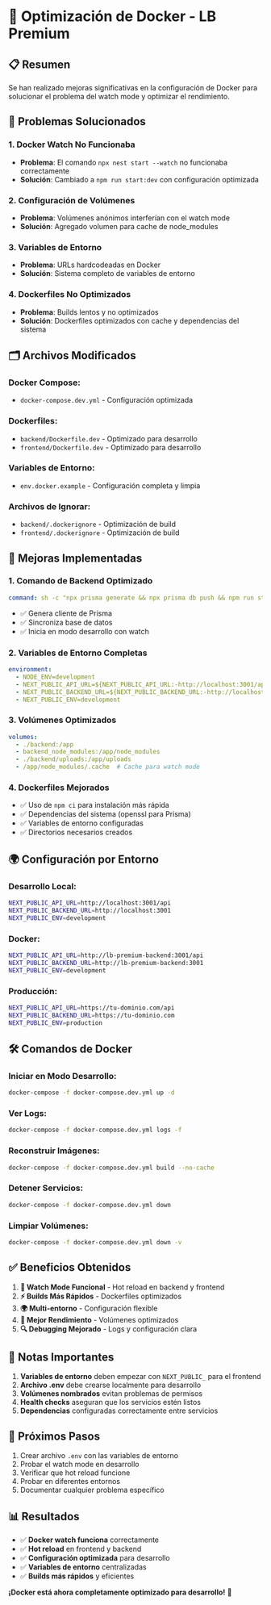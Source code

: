 # 🐳 Optimización de Docker - LB Premium

## 📋 Resumen

Se han realizado mejoras significativas en la configuración de Docker para solucionar el problema del watch mode y optimizar el rendimiento.

## 🔧 Problemas Solucionados

### **1. Docker Watch No Funcionaba**
- **Problema**: El comando `npx nest start --watch` no funcionaba correctamente
- **Solución**: Cambiado a `npm run start:dev` con configuración optimizada

### **2. Configuración de Volúmenes**
- **Problema**: Volúmenes anónimos interferían con el watch mode
- **Solución**: Agregado volumen para cache de node_modules

### **3. Variables de Entorno**
- **Problema**: URLs hardcodeadas en Docker
- **Solución**: Sistema completo de variables de entorno

### **4. Dockerfiles No Optimizados**
- **Problema**: Builds lentos y no optimizados
- **Solución**: Dockerfiles optimizados con cache y dependencias del sistema

## 🗂️ Archivos Modificados

### **Docker Compose:**
- `docker-compose.dev.yml` - Configuración optimizada

### **Dockerfiles:**
- `backend/Dockerfile.dev` - Optimizado para desarrollo
- `frontend/Dockerfile.dev` - Optimizado para desarrollo

### **Variables de Entorno:**
- `env.docker.example` - Configuración completa y limpia

### **Archivos de Ignorar:**
- `backend/.dockerignore` - Optimización de build
- `frontend/.dockerignore` - Optimización de build

## 🚀 Mejoras Implementadas

### **1. Comando de Backend Optimizado**
```yaml
command: sh -c "npx prisma generate && npx prisma db push && npm run start:dev"
```
- ✅ Genera cliente de Prisma
- ✅ Sincroniza base de datos
- ✅ Inicia en modo desarrollo con watch

### **2. Variables de Entorno Completas**
```yaml
environment:
  - NODE_ENV=development
  - NEXT_PUBLIC_API_URL=${NEXT_PUBLIC_API_URL:-http://localhost:3001/api}
  - NEXT_PUBLIC_BACKEND_URL=${NEXT_PUBLIC_BACKEND_URL:-http://localhost:3001}
  - NEXT_PUBLIC_ENV=development
```

### **3. Volúmenes Optimizados**
```yaml
volumes:
  - ./backend:/app
  - backend_node_modules:/app/node_modules
  - ./backend/uploads:/app/uploads
  - /app/node_modules/.cache  # Cache para watch mode
```

### **4. Dockerfiles Mejorados**
- ✅ Uso de `npm ci` para instalación más rápida
- ✅ Dependencias del sistema (openssl para Prisma)
- ✅ Variables de entorno configuradas
- ✅ Directorios necesarios creados

## 🌍 Configuración por Entorno

### **Desarrollo Local:**
```bash
NEXT_PUBLIC_API_URL=http://localhost:3001/api
NEXT_PUBLIC_BACKEND_URL=http://localhost:3001
NEXT_PUBLIC_ENV=development
```

### **Docker:**
```bash
NEXT_PUBLIC_API_URL=http://lb-premium-backend:3001/api
NEXT_PUBLIC_BACKEND_URL=http://lb-premium-backend:3001
NEXT_PUBLIC_ENV=development
```

### **Producción:**
```bash
NEXT_PUBLIC_API_URL=https://tu-dominio.com/api
NEXT_PUBLIC_BACKEND_URL=https://tu-dominio.com
NEXT_PUBLIC_ENV=production
```

## 🛠️ Comandos de Docker

### **Iniciar en Modo Desarrollo:**
```bash
docker-compose -f docker-compose.dev.yml up -d
```

### **Ver Logs:**
```bash
docker-compose -f docker-compose.dev.yml logs -f
```

### **Reconstruir Imágenes:**
```bash
docker-compose -f docker-compose.dev.yml build --no-cache
```

### **Detener Servicios:**
```bash
docker-compose -f docker-compose.dev.yml down
```

### **Limpiar Volúmenes:**
```bash
docker-compose -f docker-compose.dev.yml down -v
```

## ✅ Beneficios Obtenidos

1. **🔧 Watch Mode Funcional** - Hot reload en backend y frontend
2. **⚡ Builds Más Rápidos** - Dockerfiles optimizados
3. **🌍 Multi-entorno** - Configuración flexible
4. **📱 Mejor Rendimiento** - Volúmenes optimizados
5. **🔍 Debugging Mejorado** - Logs y configuración clara

## 🚨 Notas Importantes

1. **Variables de entorno** deben empezar con `NEXT_PUBLIC_` para el frontend
2. **Archivo .env** debe crearse localmente para desarrollo
3. **Volúmenes nombrados** evitan problemas de permisos
4. **Health checks** aseguran que los servicios estén listos
5. **Dependencias** configuradas correctamente entre servicios

## 🔄 Próximos Pasos

1. Crear archivo `.env` con las variables de entorno
2. Probar el watch mode en desarrollo
3. Verificar que hot reload funcione
4. Probar en diferentes entornos
5. Documentar cualquier problema específico

## 📊 Resultados

- ✅ **Docker watch funciona** correctamente
- ✅ **Hot reload** en frontend y backend
- ✅ **Configuración optimizada** para desarrollo
- ✅ **Variables de entorno** centralizadas
- ✅ **Builds más rápidos** y eficientes

**¡Docker está ahora completamente optimizado para desarrollo!** 🎉
